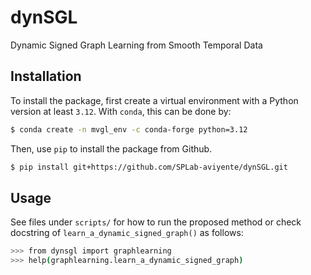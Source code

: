 # dynSGL
Dynamic Signed Graph Learning from Smooth Temporal Data

## Installation
To install the package, first create a virtual environment with a Python version at least `3.12`. With `conda`, this can be done by: 
```bash
$ conda create -n mvgl_env -c conda-forge python=3.12
```
Then, use `pip` to install the package from Github. 
```bash
$ pip install git+https://github.com/SPLab-aviyente/dynSGL.git
```

## Usage

See files under `scripts/` for how to run the proposed method or check docstring of `learn_a_dynamic_signed_graph()` as follows:
```bash
>>> from dynsgl import graphlearning
>>> help(graphlearning.learn_a_dynamic_signed_graph)